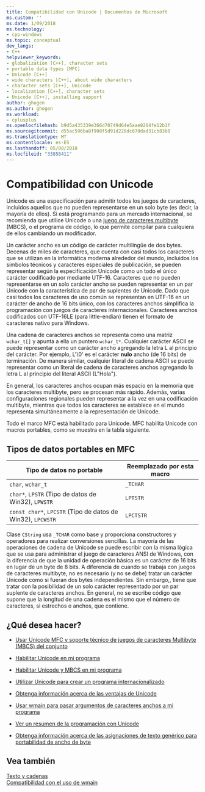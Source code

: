 ```yaml
---
title: Compatibilidad con Unicode | Documentos de Microsoft
ms.custom: ''
ms.date: 1/09/2018
ms.technology:
- cpp-windows
ms.topic: conceptual
dev_langs:
- C++
helpviewer_keywords:
- globalization [C++], character sets
- portable data types [MFC]
- Unicode [C++]
- wide characters [C++], about wide characters
- character sets [C++], Unicode
- localization [C++], character sets
- Unicode [C++], installing support
author: ghogen
ms.author: ghogen
ms.workload:
- cplusplus
ms.openlocfilehash: b9d5a435339e366d70749d64e5aae9264fe12b1f
ms.sourcegitcommit: d55ac596ba8f908f5d91d228dc070dad31cb8360
ms.translationtype: MT
ms.contentlocale: es-ES
ms.lasthandoff: 05/08/2018
ms.locfileid: "33858411"
---
```

# <a name="support-for-unicode"></a>Compatibilidad con Unicode

Unicode es una especificación para admitir todos los juegos de caracteres, incluidos aquellos que no pueden representarse en un solo byte (es decir, la mayoría de ellos). Si está programando para un mercado internacional, se recomienda que utilice Unicode o una [juego de caracteres multibyte](../text/support-for-multibyte-character-sets-mbcss.md) (MBCS), o el programa de código, lo que permite compilar para cualquiera de ellos cambiando un modificador.

Un carácter ancho es un código de carácter multilingüe de dos bytes. Decenas de miles de caracteres, que cuenta con casi todos los caracteres que se utilizan en la informática moderna alrededor del mundo, incluidos los símbolos técnicos y caracteres especiales de publicación, se pueden representar según la especificación Unicode como un todo el único carácter codificado por mediante UTF-16. Caracteres que no pueden representarse en un solo carácter ancho se pueden representar en un par Unicode con la característica de par de suplentes de Unicode. Dado que casi todos los caracteres de uso común se representan en UTF-16 en un carácter de ancho de 16 bits único, con los caracteres anchos simplifica la programación con juegos de caracteres internacionales. Caracteres anchos codificados con UTF-16LE (para little-endian) tienen el formato de caracteres nativo para Windows.

Una cadena de caracteres anchos se representa como una matriz `wchar_t[]` y apunta a ella un puntero `wchar_t*`. Cualquier carácter ASCII se puede representar como un carácter ancho agregando la letra L al principio del carácter. Por ejemplo, L'\0' es el carácter **nulo** ancho (de 16 bits) de terminación. De manera similar, cualquier literal de cadena ASCII se puede representar como un literal de cadena de caracteres anchos agregando la letra L al principio del literal ASCII (L"Hola").

En general, los caracteres anchos ocupan más espacio en la memoria que los caracteres multibyte, pero se procesan más rápido. Además, varias configuraciones regionales pueden representar a la vez en una codificación multibyte, mientras que todos los caracteres se establece en el mundo representa simultáneamente a la representación de Unicode.

Todo el marco MFC está habilitado para Unicode. MFC habilita Unicode con macros portables, como se muestra en la tabla siguiente.

## <a name="portable-data-types-in-mfc"></a>Tipos de datos portables en MFC

|Tipo de datos no portable|Reemplazado por esta macro|
|-----------------------------|----------------------------|
|`char`, `wchar_t`|`_TCHAR`|
|`char*`, `LPSTR` (Tipo de datos de Win32), `LPWSTR`|`LPTSTR`|
|`const char*`, `LPCSTR` (Tipo de datos de Win32), `LPCWSTR`|`LPCTSTR`|

Clase `CString` usa `_TCHAR` como base y proporciona constructores y operadores para realizar conversiones sencillas. La mayoría de las operaciones de cadena de Unicode se puede escribir con la misma lógica que se usa para administrar el juego de caracteres ANSI de Windows, con la diferencia de que la unidad de operación básica es un carácter de 16 bits en lugar de un byte de 8 bits. A diferencia de cuando se trabaja con juegos de caracteres multibyte, no es necesario (y no se debe) tratar un carácter Unicode como si fueran dos bytes independientes. Sin embargo,, tiene que tratar con la posibilidad de un solo carácter representado por un par suplente de caracteres anchos. En general, no se escribe código que supone que la longitud de una cadena es el mismo que el número de caracteres, si estrechos o anchos, que contiene.

## <a name="what-do-you-want-to-do"></a>¿Qué desea hacer?

- [Usar Unicode MFC y soporte técnico de juegos de caracteres Multibyte (MBCS) del conjunto](../atl-mfc-shared/unicode-and-multibyte-character-set-mbcs-support.md)

- [Habilitar Unicode en mi programa](../text/international-enabling.md)

- [Habilitar Unicode y MBCS en mi programa](../text/internationalization-strategies.md)

- [Utilizar Unicode para crear un programa internacionalizado](../text/unicode-programming-summary.md)

- [Obtenga información acerca de las ventajas de Unicode](../text/benefits-of-character-set-portability.md)

- [Usar wmain para pasar argumentos de caracteres anchos a mi programa](../text/support-for-using-wmain.md)

- [Ver un resumen de la programación con Unicode](../text/unicode-programming-summary.md)

- [Obtenga información acerca de las asignaciones de texto genérico para portabilidad de ancho de byte](../text/generic-text-mappings-in-tchar-h.md)

## <a name="see-also"></a>Vea también

[Texto y cadenas](../text/text-and-strings-in-visual-cpp.md)  
[Compatibilidad con el uso de wmain](../text/support-for-using-wmain.md)  
